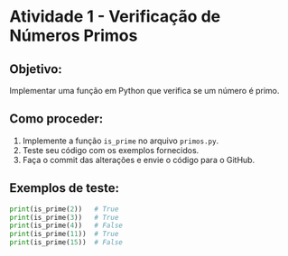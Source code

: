 # Atividade 1 - Verificação de Números Primos

## Objetivo:
Implementar uma função em Python que verifica se um número é primo.

## Como proceder:
1. Implemente a função `is_prime` no arquivo `primos.py`.
2. Teste seu código com os exemplos fornecidos.
3. Faça o commit das alterações e envie o código para o GitHub.

## Exemplos de teste:
```python
print(is_prime(2))   # True
print(is_prime(3))   # True
print(is_prime(4))   # False
print(is_prime(11))  # True
print(is_prime(15))  # False
```

